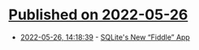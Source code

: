 # [Published on 2022-05-26](index.md)

* [2022-05-26, 14:18:39](https://news.ycombinator.com/item?id=31518618) - [SQLite's New “Fiddle” App](https://sqlite.org/fiddle/)
